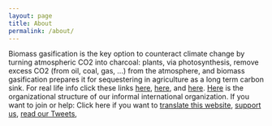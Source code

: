 ```yaml
---
layout: page
title: About
permalink: /about/
---
```


Biomass gasification is the key option to counteract climate change by turning atmospheric CO2 into charcoal: plants, via photosynthesis, remove excess CO2 (from oil, coal, gas, ...) from the atmosphere, and biomass gasification prepares it for sequestering in agriculture as a long term carbon sink. For real life info click these links [here](link.com), [here](link.com), and [here](link.com). 
[Here](link.com) is the organizational structure of our informal international organization.
If you want to join or help: Click here if you want to [translate this website](https://link.com), [support us](https://link.com), [read our Tweets](https://twitter),  

